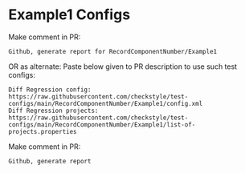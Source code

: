 # Example1 Configs
Make comment in PR:
```
Github, generate report for RecordComponentNumber/Example1
```
OR as alternate:
Paste below given to PR description to use such test configs:
```
Diff Regression config: https://raw.githubusercontent.com/checkstyle/test-configs/main/RecordComponentNumber/Example1/config.xml
Diff Regression projects: https://raw.githubusercontent.com/checkstyle/test-configs/main/RecordComponentNumber/Example1/list-of-projects.properties
```
Make comment in PR:
```
Github, generate report
```
